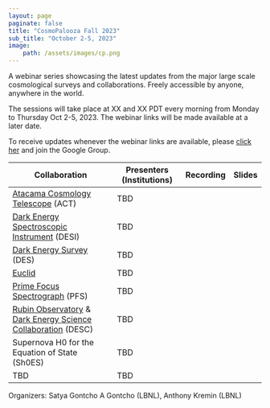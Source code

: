 ```yaml
---
layout: page
paginate: false
title: "CosmoPalooza Fall 2023"
sub_title: "October 2-5, 2023"
image:
    path: /assets/images/cp.png
---
```


A webinar series showcasing the latest updates from the major large scale cosmological surveys and collaborations. 
Freely accessible by anyone, anywhere in the world.

The sessions will take place at XX and XX PDT every morning from Monday to Thursday Oct 2-5, 2023. The webinar links will be made available at a later date.

To receive updates whenever the webinar links are available, please [click her](https://groups.google.com/g/cosmopalooza-news) and join the Google Group.

|Collaboration | Presenters (Institutions) | Recording | Slides                        
|-----------------------------------|-------------------------------------------------------------------------------|-------|-------
|[Atacama Cosmology Telescope](https://act.princeton.edu/) (ACT)                                                  | TBD | | 
|[Dark Energy Spectroscopic Instrument](https://www.desi.lbl.gov/) (DESI)                                         | TBD | | 
|[Dark Energy Survey](https://www.darkenergysurvey.org/) (DES)                                                    | TBD | | 
|[Euclid](https://www.nasa.gov/mission_pages/euclid/main/index.html)                                              | TBD | | 
|[Prime Focus Spectrograph](https://pfs.ipmu.jp/) (PFS)                                                           | TBD | | 
|[Rubin Observatory](https://www.lsst.org/) & [Dark Energy Science Collaboration](https://lsstdesc.org/) (DESC)   | TBD | | 
|Supernova H0 for the Equation of State (Sh0ES)                                                                   | TBD | | 
|TBD                                                                                                              | TBD | | 


Organizers: Satya Gontcho A Gontcho (LBNL), Anthony Kremin (LBNL)
